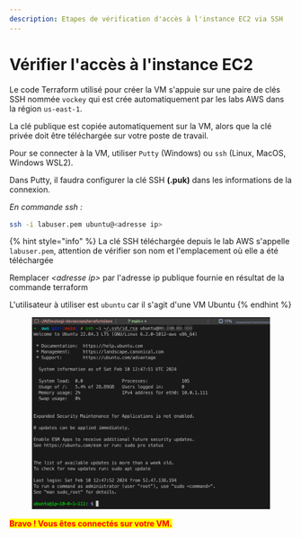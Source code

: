 ```yaml
---
description: Etapes de vérification d'accès à l'instance EC2 via SSH
---
```


# Vérifier l'accès à l'instance EC2

Le code Terraform utilisé pour créer la VM s'appuie sur une paire de clés SSH nommée `vockey` qui est crée automatiquement par les labs AWS dans la région `us-east-1`.

La clé publique est copiée automatiquement sur la VM, alors que la clé privée doit être téléchargée sur votre poste de travail.

Pour se connecter à la VM, utiliser `Putty` (Windows) ou `ssh` (Linux, MacOS, Windows WSL2).

Dans Putty, il faudra configurer la clé SSH **(.puk)** dans les informations de la connexion.

_En commande ssh :_

```bash
ssh -i labuser.pem ubuntu@<adresse ip>
```

{% hint style="info" %}
La clé SSH téléchargée depuis le lab AWS s'appelle `labuser.pem`, attention de vérifier son nom et l'emplacement où elle a été téléchargée

Remplacer _\<adresse ip>_ par l'adresse ip publique fournie en résultat de la commande terraform

L'utilisateur à utiliser est `ubuntu` car il s'agit d'une VM Ubuntu
{% endhint %}

<figure><img src="../.gitbook/assets/image (11).png" alt=""><figcaption></figcaption></figure>

<mark style="color:red;">**Bravo ! Vous êtes connectés sur votre VM.**</mark>
